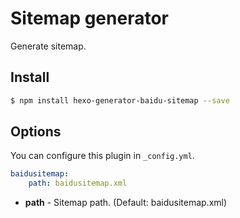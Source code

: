 # Sitemap generator

Generate sitemap.

## Install

``` bash
$ npm install hexo-generator-baidu-sitemap --save
```

## Options

You can configure this plugin in `_config.yml`.

``` yaml
baidusitemap:
    path: baidusitemap.xml
```

- **path** - Sitemap path. (Default: baidusitemap.xml)